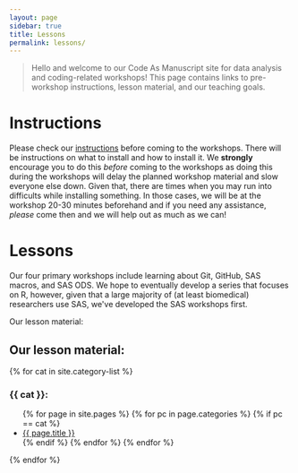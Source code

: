 ```yaml
---
layout: page
sidebar: true
title: Lessons
permalink: lessons/
---
```


> Hello and welcome to our Code As Manuscript site for data analysis
> and coding-related workshops!  This page contains links to
> pre-workshop instructions, lesson material, and our teaching goals.

# Instructions #

Please check our [instructions](instructions/) before coming
to the workshops.  There will be instructions on what to install and
how to install it.  We **strongly** encourage you to do this *before*
coming to the workshops as doing this during the workshops will delay
the planned workshop material and slow everyone else down.  Given
that, there are times when you may run into difficults while
installing something.  In those cases, we will be at the workshop
20-30 minutes beforehand and if you need any assistance, *please*
come then and we will help out as much as we can!

# Lessons #

Our four primary workshops include learning about Git, GitHub, SAS
macros, and SAS ODS.  We hope to eventually develop a series that
focuses on R, however, given that a large majority of (at least
biomedical) researchers use SAS, we've developed the SAS workshops
first.

Our lesson material:

## Our lesson material: ##

{% for cat in site.category-list %} <!-- search list in config -->

### {{ cat }}: ###

<ul>
  {% for page in site.pages %} <!-- search all pages -->
      {% for pc in page.categories %} <!-- search categories -->
        {% if pc == cat %} <!-- compare category to config list -->
          <li><a href="{{ page.url }}">{{ page.title }}</a></li>
        {% endif %}
      {% endfor %}
  {% endfor %}
</ul>
{% endfor %}
